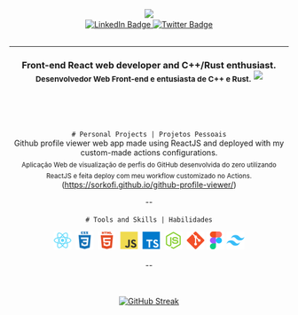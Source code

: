 <div id="header" align="center">
  <img src="https://media.giphy.com/media/M9gbBd9nbDrOTu1Mqx/giphy.gif" width="100"/>
  
  <div id="badges">
    <a href="https://www.linkedin.com/in/kinanprincipe">
      <img src="https://img.shields.io/badge/LinkedIn-steelblue?style=for-the-badge&logo=linkedin&logoColor=white" alt="LinkedIn Badge"/>
    </a>
    <a href="https://twitter.com/kinanprincipe">
      <img src="https://img.shields.io/badge/Twitter-blue?style=for-the-badge&logo=twitter&logoColor=white" alt="Twitter Badge"/>
    </a>
  </div>
  <img src="https://komarev.com/ghpvc/?username=sorkofi&style=flat-square&color=blue" alt=""/>
  
  ***
  
  ### Front-end React web developer and C++/Rust enthusiast. <br /> <sub>Desenvolvedor Web Front-end e entusiasta de C++ e Rust.</sub> <img src="https://camo.githubusercontent.com/fb070d9f71a64edbafed08519130d75e7e0a0a69665d50d94ad095157f702e59/68747470733a2f2f6d656469612e67697068792e636f6d2f6d656469612f6d47634e6a736657416a593541455a4e77362f67697068792e676966" width="48px" />
  
  <br />
  <br />
  <br />
  
  `# Personal Projects | Projetos Pessoais`<br />
  Github profile viewer web app made using ReactJS and deployed with my custom-made actions configurations.<br />
  <sub>Aplicação Web de visualização de perfis do GitHub desenvolvida do zero utilizando ReactJS e feita deploy com meu workflow customizado no Actions.</sub> <br/>
  (https://sorkofi.github.io/github-profile-viewer/)
  
 --
  
  `# Tools and Skills | Habilidades`
  <div>
    <img src="https://github.com/devicons/devicon/blob/master/icons/react/react-original.svg" title="React" alt="React" width="32"/>&nbsp;
    <img src="https://github.com/devicons/devicon/blob/master/icons/css3/css3-plain-wordmark.svg"  title="CSS3" alt="CSS" width="32"/>&nbsp;
    <img src="https://github.com/devicons/devicon/blob/master/icons/html5/html5-plain-wordmark.svg" title="HTML5" alt="HTML" width="32"/>&nbsp;
    <img src="https://github.com/devicons/devicon/blob/master/icons/javascript/javascript-original.svg" title="JavaScript" alt="JavaScript" width="32"/>&nbsp;
    <img src="https://github.com/devicons/devicon/blob/master/icons/typescript/typescript-original.svg" title="TypeScript" alt="TypeScript" width="32"/>&nbsp;
    <img src="https://github.com/devicons/devicon/blob/master/icons/nodejs/nodejs-original.svg" title="NodeJS" alt="NodeJS" width="32"/>&nbsp;
    <img src="https://github.com/devicons/devicon/blob/master/icons/git/git-plain.svg" title="Git" **alt="Git" width="32"/>
    <img src="https://github.com/devicons/devicon/blob/master/icons/figma/figma-original.svg" title="Figma" **alt="Figma" width="32"/>
    <img src="https://github.com/devicons/devicon/blob/master/icons/tailwindcss/tailwindcss-plain.svg" title="TailwindCSS" **alt="TailwindCSS" width="32"/>
</div>
<br/>
--
  
  <br />
  <br />
  <br />
  
  [![GitHub Streak](http://github-readme-streak-stats.herokuapp.com?user=sorkofi&theme=dracula)](https://git.io/streak-stats)
  <!--[![Top Langs](https://github-readme-stats.vercel.app/api/top-langs/?username=sorkofi&layout=compact&theme=vision-friendly-dark)](https://github.com/anuraghazra/github-readme-stats)
  
  [![GitHub Streak](https://github-readme-streak-stats.herokuapp.com/?user=sorkofi&theme=dracula)](https://git.io/streak-stats)

  [![Sorkofi's GitHub stats](https://github-readme-stats.vercel.app/api?username=sorkofi&show_icons=true&theme=dracula)](https://github.com/anuraghazra/github-readme-stats)--> 
  
</div>
